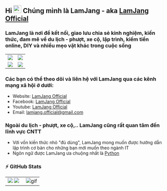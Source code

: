 ## Hi <img src="https://media.giphy.com/media/hvRJCLFzcasrR4ia7z/giphy.gif" width="25px"> Chúng mình là LamJang - aka [LamJang Official](https://www.lamjang.com)
### LamJang là nơi để kết nối, giao lưu chia sẻ kinh nghiệm, kiến thức, đam mê về du lịch - phượt, xe cộ, lập trình, kiếm tiền online, DIY và nhiều mẹo vặt khác trong cuộc sống

<table>
   <tr>
      <td><img src="https://1.bp.blogspot.com/-ImPFclfQGtw/YQYuii7UPvI/AAAAAAAABDA/DRyB1qT1pUks_BxGgfcj3dS4CZjvmo2LACLcBGAsYHQ/s800/travel.gif" /></td>
      <td><img src="https://1.bp.blogspot.com/-LyvyvZ3SpeU/YQYuitEH-dI/AAAAAAAABDE/-GtLdbuXQREYHHYOjez2fKbodXhBmU5qACLcBGAsYHQ/s800/bike.gif" /></td>
  </tr>
   <tr>
     <td><img src="https://1.bp.blogspot.com/-JGCVzibr-j4/YQYxVeteI3I/AAAAAAAABDc/MCRCSgBjIAAYFF8X7ZsLhftgqa6YPvhBwCLcBGAsYHQ/s800/mmo1.gif" /></td>
      <td><img src="https://1.bp.blogspot.com/-85mETXG1z90/YQYuiidcqII/AAAAAAAABDI/_Da6zofxdqIZwTKyqcr6v9ptUrnyHJW-QCLcBGAsYHQ/s500/diy.gif" /></td>
  </tr>
</table>

### Các bạn có thể theo dõi và liên hệ với LamJang qua các kênh mạng xã hội ở dưới:
- Website: [LamJang Official](https://www.lamjang.com)
- Facebook: [LamJang Official](https://www.facebook.com/LamJang.com)
- Youtube: [LamJang Official](https://www.youtube.com)
- Email: [lamjang.official@gmail.com](lamjang.official@gmail.com)


### Ngoài du lịch - phượt, xe cộ,.. LamJang cũng rất quan tâm đến lĩnh vực CNTT
- Với vốn kiến thức nhỏ "đủ dùng", LamJang mong muốn được hướng dẫn lập trình cơ bản cho những bạn mới muốn theo ngành IT
- Ngôn ngữ được LamJang ưa chuộng nhất là [Python](https://www.python.org/)

### :zap: GitHub Stats
<table>
<tr>
  <td width="50%">
    <img src="https://github-readme-stats.vercel.app/api?username=HaLTools&show_icons=true&theme=radical" />
    <img src="https://github-readme-stats.vercel.app/api/top-langs/?username=HaLTools&langs_count=8)](https://github.com/HaLTools/github-readme-stats" />
  </td>
  <td width="50%"><img alt="gif" align="right" src="https://1.bp.blogspot.com/-SIjPOdQgC0I/YQYx-CY_LgI/AAAAAAAABDk/pBWOFEo-vBojVwc6f1fl8nm907xeQn2QwCLcBGAsYHQ/s800/code.gif"/></td>
</tr>
<table>
















